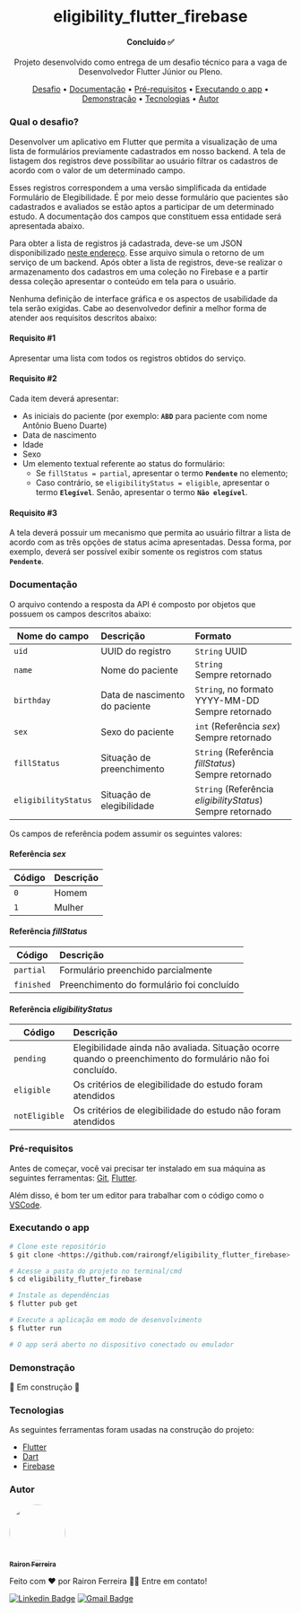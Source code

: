 <h1 align="center"> 
	eligibility_flutter_firebase
</h1>
<h4 align="center"> 
	Concluído ✅
</h4>

<p align="center">
Projeto desenvolvido como entrega de um desafio técnico para a vaga de Desenvolvedor Flutter Júnior ou Pleno.
</p>

<p align="center">
 <a href="#qual-o-desafio?">Desafio</a> •
 <a href="#documentação">Documentação</a> • 
 <a href="#pré-requisitos">Pré-requisitos</a> •
 <a href="#executando-o-app">Executando o app</a> •
 <a href="#demonstração">Demonstração</a> •
 <a href="#tecnologias">Tecnologias</a> •
 <a href="#autor">Autor</a> 
</p>

### Qual o desafio?

Desenvolver um aplicativo em Flutter que permita a visualização de uma lista de formulários previamente cadastrados em nosso backend. A tela de listagem dos registros deve possibilitar
ao usuário filtrar os cadastros de acordo com o valor de um determinado campo.

Esses registros correspondem a uma versão simplificada da entidade Formulário de Elegibilidade. É por meio desse formulário que
pacientes são cadastrados e avaliados se estão aptos a participar de um determinado estudo. A documentação dos campos que constituem essa entidade será apresentada abaixo.

Para obter a lista de registros já cadastrada, deve-se um JSON disponibilizado [neste endereço](https://pastebin.com/raw/zPUtKAdx). Esse arquivo simula o retorno de
um serviço de um backend. Após obter a lista de registros, deve-se realizar o armazenamento dos cadastros em uma coleção no Firebase e a partir dessa coleção apresentar o
conteúdo em tela para o usuário.

Nenhuma definição de interface gráfica e os aspectos de usabilidade da tela serão exigidas. Cabe ao desenvolvedor definir a melhor forma de atender aos requisitos descritos abaixo:

#### Requisito #1

Apresentar uma lista com todos os registros obtidos do serviço.

#### Requisito #2

Cada item deverá apresentar: 
  - As iniciais do paciente (por exemplo: **`ABD`** para paciente com nome Antônio Bueno Duarte)
  - Data de nascimento
  - Idade
  - Sexo
  - Um elemento textual referente ao status do formulário:
    - Se `fillStatus = partial`, apresentar o termo **`Pendente`** no elemento;
    - Caso contrário, se `eligibilityStatus = eligible`, apresentar o termo **`Elegível`**. Senão, apresentar o termo **`Não elegível`**.

#### Requisito #3

A tela deverá possuir um mecanismo que permita ao usuário filtrar a lista de acordo com as três opções de status acima apresentadas. Dessa forma, por exemplo, deverá ser
possível exibir somente os registros com status **`Pendente`**.

### Documentação

O arquivo contendo a resposta da API é composto por objetos que possuem os campos descritos abaixo:

| Nome do campo        | Descrição                       | Formato                                                      |
| -------------------- |:--------------------------------| :------------------------------------------------------------|
| `uid`                | UUID do registro                | `String` UUID                                                  |
| `name`               | Nome do paciente                | `String` <br/> Sempre retornado                                |
| `birthday`           | Data de nascimento do paciente  | `String`, no formato YYYY-MM-DD <br/> Sempre retornado         |
| `sex`                | Sexo do paciente                | `int` (Referência _sex_) <br/> Sempre retornado               |
| `fillStatus`         | Situação de preenchimento       | `String` (Referência _fillStatus_) <br/> Sempre retornado        |
| `eligibilityStatus`  | Situação de elegibilidade       | `String` (Referência _eligibilityStatus_) <br/> Sempre retornado |

Os campos de referência podem assumir os seguintes valores:

#### Referência _**sex**_

| Código               | Descrição                       |
| -------------------- |:--------------------------------|
| `0`                  | Homem                           |
| `1`                  | Mulher                          |

#### Referência _**fillStatus**_

| Código               | Descrição                                 |
| -------------------- |:------------------------------------------|
| `partial`            | Formulário preenchido parcialmente        |
| `finished`           | Preenchimento do formulário foi concluído |

#### Referência _**eligibilityStatus**_

| Código               | Descrição                                                                                                 |
| -------------------- |:----------------------------------------------------------------------------------------------------------|
| `pending`            | Elegibilidade ainda não avaliada. Situação ocorre quando o preenchimento do formulário não foi concluído. |
| `eligible`           | Os critérios de elegibilidade do estudo foram atendidos                                                   |
| `notEligible`        | Os critérios de elegibilidade do estudo não foram atendidos                                               |

### Pré-requisitos

Antes de começar, você vai precisar ter instalado em sua máquina as seguintes ferramentas:
[Git](https://git-scm.com), [Flutter](https://flutter.dev/).

Além disso, é bom ter um editor para trabalhar com o código como o [VSCode](https://code.visualstudio.com/).

### Executando o app

```bash
# Clone este repositório
$ git clone <https://github.com/rairongf/eligibility_flutter_firebase>

# Acesse a pasta do projeto no terminal/cmd
$ cd eligibility_flutter_firebase

# Instale as dependências
$ flutter pub get

# Execute a aplicação em modo de desenvolvimento
$ flutter run

# O app será aberto no dispositivo conectado ou emulador
```

### Demonstração

🚧 Em construção 🚧

### Tecnologias

As seguintes ferramentas foram usadas na construção do projeto:

- [Flutter](https://flutter.dev/)
- [Dart](https://dart.dev/)
- [Firebase](https://firebase.google.com/)

### Autor

<a href="https://blog.rocketseat.com.br/author/thiago/">
 <img
    style="border-radius: 50%;"
    src="https://avatars.githubusercontent.com/u/43035850?v=4"
    width="100px;"
    alt=""/>
 <br />
 <sub><b>Rairon Ferreira</b></sub></a>


Feito com ❤️ por Rairon Ferreira 👋🏽 Entre em contato!

[![Linkedin Badge](https://img.shields.io/badge/-Rairon_Ferreira-blue?style=flat-square&logo=Linkedin&logoColor=white&link=https://www.linkedin.com/in/raironferreira/)](https://www.linkedin.com/in/raironferreira/) 
[![Gmail Badge](https://img.shields.io/badge/-rairon.dev@gmail.com-c14438?style=flat-square&logo=Gmail&logoColor=white&link=mailto:rairon.dev@gmail.com)](mailto:rairon.dev@gmail.com)